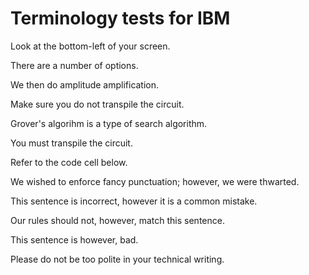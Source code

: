 # Terminology tests for IBM

Look at the bottom-left of your screen.

There are a number of options.

We then do amplitude amplification.

Make sure you do not transpile the circuit.

Grover's algorihm is a type of search algorithm.

You must transpile the circuit.

Refer to the code cell below.

We wished to enforce fancy punctuation; however, we were thwarted.

This sentence is incorrect, however it is a common mistake.

Our rules should not, however, match this sentence.

This sentence is however, bad.

Please do not be too polite in your technical writing.
